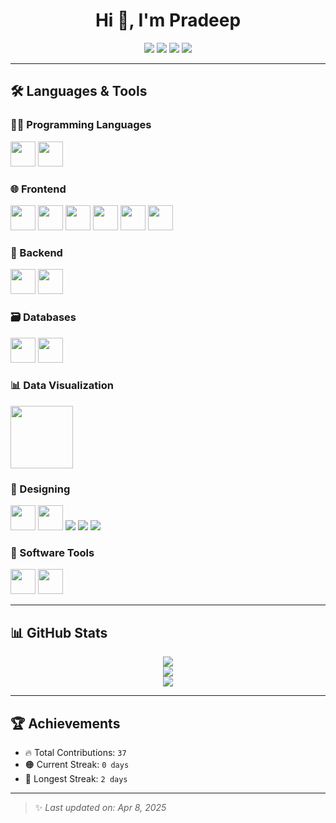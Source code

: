 <h1 align="center">Hi 👋, I'm Pradeep</h1>

<p align="center">
  <a href="https://twitter.com/yourusername" target="_blank"><img src="https://img.shields.io/badge/Twitter-1DA1F2?style=flat-square&logo=twitter&logoColor=white"/></a>
  <a href="https://linkedin.com/in/yourusername" target="_blank"><img src="https://img.shields.io/badge/LinkedIn-0077B5?style=flat-square&logo=linkedin&logoColor=white"/></a>
  <a href="https://facebook.com/yourusername" target="_blank"><img src="https://img.shields.io/badge/Facebook-1877F2?style=flat-square&logo=facebook&logoColor=white"/></a>
  <a href="https://hashnode.com/@yourusername" target="_blank"><img src="https://img.shields.io/badge/Hashnode-2962FF?style=flat-square&logo=hashnode&logoColor=white"/></a>
</p>

---

## 🛠️ Languages & Tools

### 👨‍💻 Programming Languages
<p>
  <img src="https://cdn.jsdelivr.net/gh/devicons/devicon/icons/javascript/javascript-original.svg" width="40" />
  <img src="https://cdn.jsdelivr.net/gh/devicons/devicon/icons/typescript/typescript-original.svg" width="40" />
</p>

### 🌐 Frontend
<p>
  <img src="https://cdn.jsdelivr.net/gh/devicons/devicon/icons/react/react-original.svg" width="40" />
  <img src="https://cdn.jsdelivr.net/gh/devicons/devicon/icons/html5/html5-original.svg" width="40" />
  <img src="https://cdn.jsdelivr.net/gh/devicons/devicon/icons/css3/css3-original.svg" width="40" />
  <img src="https://cdn.jsdelivr.net/gh/devicons/devicon/icons/sass/sass-original.svg" width="40" />
  <img src="https://cdn.jsdelivr.net/gh/devicons/devicon/icons/bootstrap/bootstrap-original.svg" width="40" />
  <img src="https://cdn.jsdelivr.net/gh/devicons/devicon/icons/babel/babel-original.svg" width="40" />
</p>

### 🔧 Backend
<p>
  <img src="https://cdn.jsdelivr.net/gh/devicons/devicon/icons/nodejs/nodejs-original.svg" width="40" />
  <img src="https://cdn.jsdelivr.net/gh/devicons/devicon/icons/express/express-original.svg" width="40" />
</p>

### 🗃️ Databases
<p>
  <img src="https://cdn.jsdelivr.net/gh/devicons/devicon/icons/mysql/mysql-original.svg" width="40" />
  <img src="https://cdn.jsdelivr.net/gh/devicons/devicon/icons/mongodb/mongodb-original.svg" width="40" />
</p>

### 📊 Data Visualization
<p>
  <img src="https://www.chartjs.org/media/logo-title.svg" width="100" />
</p>

### 🎨 Designing
<p>
  <img src="https://cdn.jsdelivr.net/gh/devicons/devicon/icons/figma/figma-original.svg" width="40" />
  <img src="https://cdn.jsdelivr.net/gh/devicons/devicon/icons/xd/xd-plain.svg" width="40" />
  <img src="https://img.shields.io/badge/Canva-00C4CC?style=for-the-badge&logo=canva&logoColor=white" />
  <img src="https://img.shields.io/badge/Miro-050038?style=for-the-badge&logo=miro&logoColor=yellow" />
  <img src="https://img.shields.io/badge/Webflow-4353FF?style=for-the-badge&logo=webflow&logoColor=white" />
</p>

### 🧰 Software Tools
<p>
  <img src="https://cdn.jsdelivr.net/gh/devicons/devicon/icons/git/git-original.svg" width="40" />
  <img src="https://cdn.jsdelivr.net/gh/devicons/devicon/icons/github/github-original.svg" width="40" />
</p>

---

## 📊 GitHub Stats

<div align="center">

<img src="https://github-readme-stats.vercel.app/api/top-langs/?username=yourusername&layout=compact&theme=react&card_width=450"/>
<br/>
<img src="https://github-readme-stats.vercel.app/api?username=yourusername&show_icons=true&theme=react"/>
<br/>
<img src="https://github-readme-streak-stats.herokuapp.com/?user=yourusername&theme=react"/>

</div>

---

## 🏆 Achievements

- 🔥 Total Contributions: `37`
- 🟠 Current Streak: `0 days`
- 🧡 Longest Streak: `2 days`

---

> ✨ *Last updated on: Apr 8, 2025*

